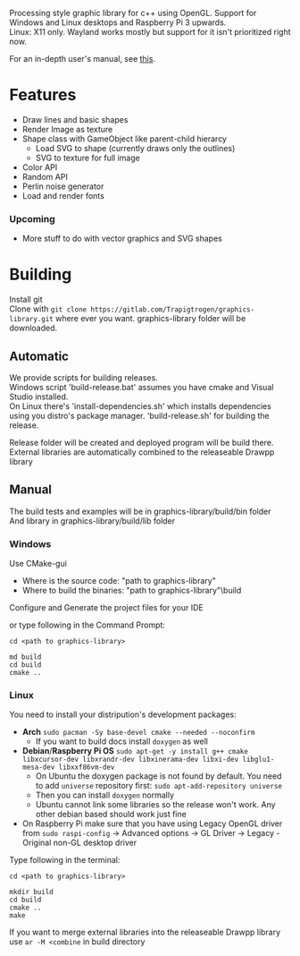 Processing style graphic library for c++ using OpenGL. Support for Windows and Linux desktops and Raspberry Pi 3 upwards.\
Linux: X11 only. Wayland works mostly but support for it isn't prioritized right now.<br>

For an in-depth user's manual, see [this](drawpp_guide.md).

# Features
* Draw lines and basic shapes
* Render Image as texture
* Shape class with GameObject like parent-child hierarcy
  * Load SVG to shape (currently draws only the outlines)
  * SVG to texture for full image
* Color API
* Random API
* Perlin noise generator
* Load and render fonts

### Upcoming
* More stuff to do with vector graphics and SVG shapes

# Building
Install git\
Clone with `git clone https://gitlab.com/Trapigtrogen/graphics-library.git` where ever you want. graphics-library folder will be downloaded.

## Automatic
We provide scripts for building releases.\
Windows script 'build-release.bat' assumes you have cmake and Visual Studio installed.\
On Linux there's 'install-dependencies.<area>sh' which installs dependencies using you distro's package manager. 'build-release.<area>sh' for building the release.

Release folder will be created and deployed program will be build there.\
External libraries are automatically combined to the releaseable Drawpp library

## Manual
The build tests and examples will be in graphics-library/build/bin folder\
And library in graphics-library/build/lib folder

### Windows
Use CMake-gui 

  * Where is the source code: "path to graphics-library"
  * Where to build the binaries: "path to graphics-library"\build

Configure and Generate the project files for your IDE

or type following in the Command Prompt:
```
cd <path to graphics-library>

md build
cd build
cmake ..
```

### Linux
You need to install your distripution's development packages:
* __Arch__ `sudo pacman -Sy base-devel cmake --needed --noconfirm`
  * If you want to build docs install `doxygen` as well
* __Debian__/__Raspberry Pi OS__  `sudo apt-get -y install g++ cmake libxcursor-dev libxrandr-dev libxinerama-dev libxi-dev libglu1-mesa-dev libxxf86vm-dev`
  * On Ubuntu the doxygen package is not found by default. You need to add `universe` repository first: `sudo apt-add-repository universe`
  * Then you can install `doxygen` normally
  * Ubuntu cannot link some libraries so the release won't work. Any other debian based should work just fine
* On Raspberry Pi make sure that you have using Legacy OpenGL driver from `sudo raspi-config` -> Advanced options -> GL Driver -> Legacy - Original non-GL desktop driver

Type following in the terminal:
```
cd <path to graphics-library>

mkdir build
cd build
cmake ..
make
```
If you want to merge external libraries into the releaseable Drawpp library use `ar -M <combine` in build directory
